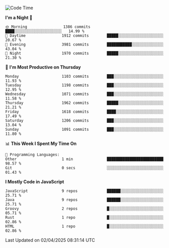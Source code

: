 <!--START_SECTION:waka-->
![Code Time](http://img.shields.io/badge/Code%20Time-1%2C343%20hrs%2028%20mins-blue)

**I'm a Night 🦉** 

```text
🌞 Morning                1386 commits        ████░░░░░░░░░░░░░░░░░░░░░   14.99 % 
🌆 Daytime                1912 commits        █████░░░░░░░░░░░░░░░░░░░░   20.67 % 
🌃 Evening                3981 commits        ███████████░░░░░░░░░░░░░░   43.04 % 
🌙 Night                  1970 commits        █████░░░░░░░░░░░░░░░░░░░░   21.30 % 
```
📅 **I'm Most Productive on Thursday** 

```text
Monday                   1103 commits        ███░░░░░░░░░░░░░░░░░░░░░░   11.93 % 
Tuesday                  1198 commits        ███░░░░░░░░░░░░░░░░░░░░░░   12.95 % 
Wednesday                1071 commits        ███░░░░░░░░░░░░░░░░░░░░░░   11.58 % 
Thursday                 1962 commits        █████░░░░░░░░░░░░░░░░░░░░   21.21 % 
Friday                   1618 commits        ████░░░░░░░░░░░░░░░░░░░░░   17.49 % 
Saturday                 1206 commits        ███░░░░░░░░░░░░░░░░░░░░░░   13.04 % 
Sunday                   1091 commits        ███░░░░░░░░░░░░░░░░░░░░░░   11.80 % 
```


📊 **This Week I Spent My Time On** 

```text
💬 Programming Languages: 
Other                    1 min               █████████████████████████   98.57 % 
Git                      0 secs              ░░░░░░░░░░░░░░░░░░░░░░░░░   01.43 % 
```

**I Mostly Code in JavaScript** 

```text
JavaScript               9 repos             ██████░░░░░░░░░░░░░░░░░░░   25.71 % 
Java                     9 repos             ██████░░░░░░░░░░░░░░░░░░░   25.71 % 
Groovy                   2 repos             █░░░░░░░░░░░░░░░░░░░░░░░░   05.71 % 
Rust                     1 repo              █░░░░░░░░░░░░░░░░░░░░░░░░   02.86 % 
HTML                     1 repo              █░░░░░░░░░░░░░░░░░░░░░░░░   02.86 % 
```




 Last Updated on 02/04/2025 08:31:14 UTC
<!--END_SECTION:waka-->
